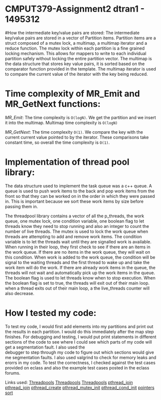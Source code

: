 # CMPUT379-Assignment2 dtran1 - 1495312


#How the intermediate key/value pairs are stored:
The intermediate key/value pairs are stored in a vector of Partition items. Partition items are a struct composed 
of a mutex lock, a multimap, a multimap iterator and a reduce function. The mutex lock within each partition is a 
fine grained locking mechanism. This allows for mappers to write to each individual partition safely without locking
the entire partition vector. The multimap is the data structure that stores key value pairs, it is sorted based on the 
comparator function provided in the template. The multimap iterator is used to compare the current value of the iterator
with the key being reduced. 

# Time complexity of MR_Emit and MR_GetNext functions:
*MR_Emit*: The time complexity is `O(logN)`. We get the partition and we insert it into the multimap. 
Multimap time complexity is `O(logN)`

*MR_GetNext*: The time complexity `O(1)`. We compare the key with the current current value pointed to by the iterator.
These comparisons take constant time, so overall the time complexity is `O(1)`.
 
# Implementation of thread pool library:
The data structure used to implement the task queue was a c++ queue. A queue is used to push work items to the back 
and pop work items from the front so that they can be worked on in the order in which they were passed in. This is 
important because we sort these work items by size before passing them in.

The threadpool library contains a vector of all the p_threads, the work queue, one mutex lock, one condition variable,
one boolean flag to let threads know they need to stop running and also an integer to count the number of live threads.
The mutex is used to lock the work queue when threads are attempting to add and remove work items. The condition 
variable is to let the threads wait until they are signalled work is available. When running in their loop, they first 
check to see if there are an items in the work queue. If there are no items in the work queue, they will wait on this 
condition. When work is added to the work queue, the condition will be signal to the waiting threads and the first
thread to wake up and take the work item will do the work. If there are already work items in the queue, the threads 
will not wait and automatically pick up the work items in the queue. The boolean flag is used to let threads know when
to stop execution. When the boolean flag is set to true, the threads will exit out of their main loop. when a thread
exits out of their main loop, a the live_threads counter will also decrease. 

# How I tested my code:
To test my code, I would first add elements into my partitions and print out the results in each partition. I would do 
this immediately after the map step finishes. For debugging and testing, I would put print statements in different 
sections of the code to see where I could see which parts of my code will get a segmentation fault. I also used the  
debugger to step through my code to figure out which sections would give me segmentation faults. I also used valgrind
to check for memory leaks and erorrs in my code. To test the correctness, I checked against the test cases provided
on eclass and also the example test cases posted in the eclass forums.


Links used:
[Threadpools](https://stackoverflow.com/questions/22030027/c11-dynamic-threadpool)
[Threadpools](https://nachtimwald.com/2019/04/12/thread-pool-in-c/)
[Threadpools](https://stackoverflow.com/questions/10865865/using-pthreads-as-a-thread-pool-with-queue)
[pthread_join](https://stackoverflow.com/questions/22427007/difference-between-pthread-exit-pthread-join-and-pthread-detach)
[pthread_join](http://man7.org/linux/man-pages/man3/pthread_join.3.html)
[pthread_create](http://man7.org/linux/man-pages/man3/pthread_create.3.html)
[pthread_mutex_init](https://linux.die.net/man/3/pthread_mutex_init)
[pthread_cond_init](https://linux.die.net/man/3/pthread_cond_init)
[pointers](https://stackoverflow.com/questions/56938324/malloc-error-for-object-pointer-being-freed-was-not-allocated)
[sort](https://en.cppreference.com/w/cpp/algorithm/sort)